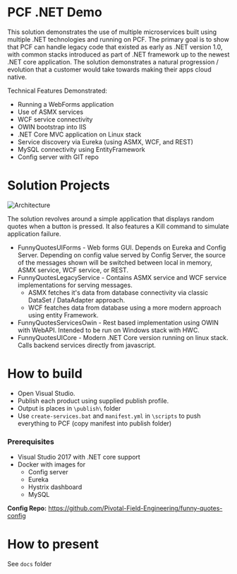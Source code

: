 # PCF .NET Demo
This solution demonstrates the use of multiple microservices built using multiple .NET technologies and running on PCF. The primary goal is to show that PCF can handle legacy code that existed as early as .NET version 1.0, with common stacks introduced as part of .NET framework up to the newest .NET core application. The solution demonstrates a natural progression / evolution that a customer would take towards making their apps cloud native.

Technical Features Demonstrated:
- Running a WebForms application
- Use of ASMX services
- WCF service connectivity
- OWIN bootstrap into IIS
- .NET Core MVC application on Linux stack
- Service discovery via Eureka (using ASMX, WCF, and REST)
- MySQL connectivity using EntityFramework
- Config server with GIT repo

# Solution Projects
![Architecture](https://github.com/Pivotal-Field-Engineering/pace-workshop-content/dotnet-funnyquotes-workshop/images/architecture.png)

The solution revolves around a simple application that displays random quotes when a button is pressed. It also features a Kill command to simulate application failure.
* FunnyQuotesUIForms - Web forms GUI. Depends on Eureka and Config Server. Depending on config value served by Config Server, the source of the messages shown will be switched between local in memory, ASMX service, WCF service, or REST.
* FunnyQuotesLegacyService - Contains ASMX service and WCF service implementations for serving messages.
   * ASMX fetches it's data from database connectivity via classic DataSet / DataAdapter approach.
   * WCF featches data from database using a more modern approach using entity Framework.
* FunnyQuotesServicesOwin - Rest based implementation using OWIN with WebAPI. Intended to be run on Windows stack with HWC.
* FunnyQuotesUICore - Modern .NET Core version running on linux stack. Calls backend services directly from javascript.

# How to build
* Open Visual Studio. 
* Publish each product using supplied publish profile.
* Output is places in `\publish\` folder
* Use `create-services.bat` and `manifest.yml` in `\scripts` to push everything to PCF (copy manifest into publish folder) 

### Prerequisites
* Visual Studio 2017 with .NET core support
* Docker with images for
  * Config server
  * Eureka
  * Hystrix dashboard
  * MySQL

**Config Repo:** https://github.com/Pivotal-Field-Engineering/funny-quotes-config

# How to present
See `docs` folder
